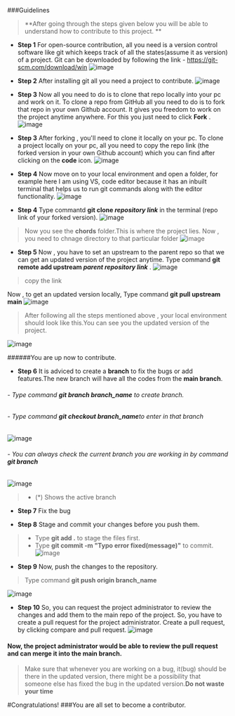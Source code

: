 ###Guidelines
>**After going through the steps given below you will be able to understand
how to contribute to this project. **

- **Step 1**
For open-source contribution, all you need is a version control software like git which keeps track of all the states(assume it as version) of a project.
Git can be downloaded by following the link - https://git-scm.com/download/win
![image](https://user-images.githubusercontent.com/62644568/111185737-4dd27380-85d8-11eb-92d6-6c09dee5602b.png)

- **Step 2**
After installing git all you need a project to contribute.
![image](https://user-images.githubusercontent.com/62644568/111187563-1d8bd480-85da-11eb-87ae-8ec63e5a4e55.png)

- **Step 3**
Now all you need to do is to clone that repo locally into your pc and work on it. To clone a repo from GitHub all you need to do is to fork that repo in your own Github account. It gives you freedom to work on the project anytime anywhere. For this you just need to click **Fork** .
![image](https://user-images.githubusercontent.com/62644568/111188408-08637580-85db-11eb-9f9d-666898181a39.png)

- **Step 3**
After forking , you'll need to clone it locally on your pc. To clone a project locally on your pc, all you need to copy the repo link (the forked version in your own Github account) which you can find after clicking on the **code** icon.
![image](https://user-images.githubusercontent.com/62644568/111188862-81fb6380-85db-11eb-9f1e-ed26cb8856d1.png)

- **Step 4**
Now move on to your local environment and open a folder, for example here I am using VS, code editor because it has an inbuilt terminal that helps us to run git commands along with the editor functionality.
![image](https://user-images.githubusercontent.com/62644568/111191058-afe1a780-85dd-11eb-8988-be9665be0da4.png)

- **Step 4**
Type commantd **git clone *repository link***  in the terminal (repo link of your forked version).
![image](https://user-images.githubusercontent.com/62644568/111191891-85dcb500-85de-11eb-9d7c-455344bf5e59.png)
> Now you see the **chords** folder.This is where the project lies.
Now , you need to chnage directory to that particular folder 
![image](https://user-images.githubusercontent.com/62644568/111192522-28953380-85df-11eb-88a1-b114f029cd8d.png)

- **Step 5**
Now ,  you  have to set an upstream to the parent repo so that we can get an updated version of the project anytime.
Type command **git remote add upstream *parent repository link*** .
![image](https://user-images.githubusercontent.com/62644568/111193388-1e276980-85e0-11eb-94b0-7c3d4bbc59cc.png)
> copy the link

Now , to get an updated version locally, Type command **git pull upstream main**
![image](https://user-images.githubusercontent.com/62644568/111194110-dd7c2000-85e0-11eb-8310-ab91abebc3d6.png)

>After following all the steps mentioned above , your local environment should look like this.You can see you the updated version of the project.

![image](https://user-images.githubusercontent.com/62644568/111194577-5a0efe80-85e1-11eb-86d3-e9bf39633f95.png)

######You are up now to contribute.
- **Step 6**
It is adviced to create a **branch** to fix the bugs or add features.The new branch will have all the codes from the **main branch**.
###### - Type command **git branch *branch_name*** to create branch.
###### - Type command **git checkout *branch_name***to enter in that branch
![image](https://user-images.githubusercontent.com/62644568/111197143-1ec1ff00-85e4-11eb-8c05-da7e93a1bb64.png)
###### - You can always check the current branch you are working in by command **git branch**
![image](https://user-images.githubusercontent.com/62644568/111197363-66488b00-85e4-11eb-9265-126c48328b34.png)
> *  (*) Shows the active branch

- **Step 7** Fix the bug

- **Step 8** Stage and commit your changes before you push them.
>*  Type **git add .** to stage the files first.
>*  Type **git commit -m "Typo error fixed(message)"** to commit.
![image](https://user-images.githubusercontent.com/62644568/111199808-128b7100-85e7-11eb-889b-5407b590e93c.png)

- **Step 9**
Now, push the changes to the repository.
>Type command  **git push origin branch_name**

![image](https://user-images.githubusercontent.com/62644568/111201204-8ed28400-85e8-11eb-8e87-9f483cffa69c.png)

- **Step 10**
So, you can request the project administrator to review the changes and add them to the main repo of the project. So, you have to create a pull request for the project administrator. Create a pull request, by clicking compare and pull request.
![image](https://user-images.githubusercontent.com/62644568/111202080-7ca51580-85e9-11eb-9f36-c971ea742804.png)

#### Now, the project administrator would be able to review the pull request and can merge it into the main branch.

>Make sure that whenever you are working on a bug, it(bug) should be there in the updated version, there might be a possibility that someone else has fixed the bug in the updated version.**Do not waste your time**

#Congratulations!
###You are all set to become a contributor.
